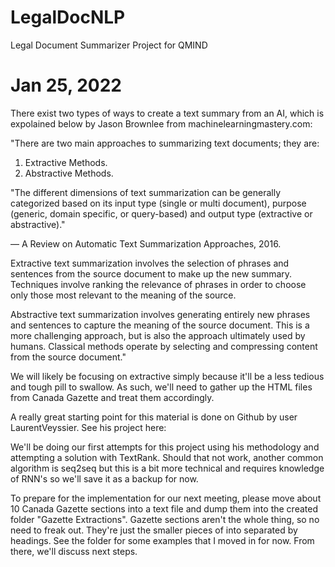 # LegalDocNLP
Legal Document Summarizer Project for QMIND

# Jan 25, 2022
There exist two types of ways to create a text summary from an AI, which is expolained below by Jason Brownlee from machinelearningmastery.com:

"There are two main approaches to summarizing text documents; they are:

1. Extractive Methods.
2. Abstractive Methods.

"The different dimensions of text summarization can be generally categorized based on its input type (single or multi document), purpose (generic, domain specific, or query-based) and output type (extractive or abstractive)."

— A Review on Automatic Text Summarization Approaches, 2016.

Extractive text summarization involves the selection of phrases and sentences from the source document to make up the new summary. Techniques involve ranking the relevance of phrases in order to choose only those most relevant to the meaning of the source.

Abstractive text summarization involves generating entirely new phrases and sentences to capture the meaning of the source document. This is a more challenging approach, but is also the approach ultimately used by humans. Classical methods operate by selecting and compressing content from the source document."

We will likely be focusing on extractive simply because it'll be a less tedious and tough pill to swallow. As such, we'll need to gather up the HTML files from Canada Gazette and treat them accordingly. 

A really great starting point for this material is done on Github by user LaurentVeyssier. See his project here:

We'll be doing our first attempts for this project using his methodology and attempting a solution with TextRank. Should that not work, another common algorithm is seq2seq but this is a bit more technical and requires knowledge of RNN's so we'll save it as a backup for now.

To prepare for the implementation for our next meeting, please move about 10 Canada Gazette sections into a text file and dump them into the created folder "Gazette Extractions". Gazette sections aren't the whole thing, so no need to freak out. They're just the smaller pieces of into separated by headings. See the folder for some examples that I moved in for now. From there, we'll discuss next steps.
